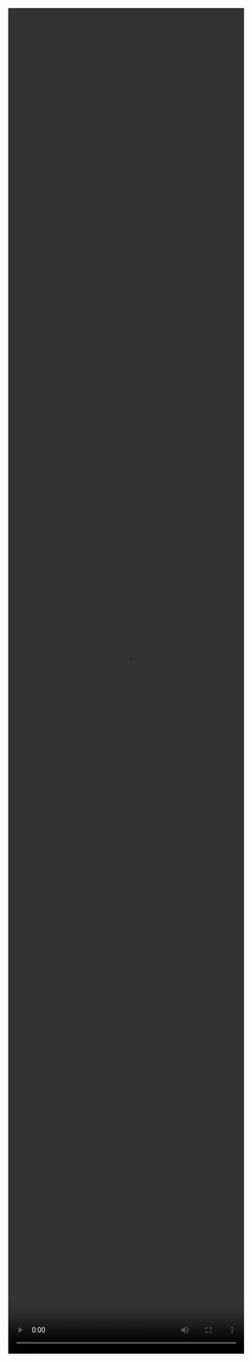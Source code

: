 <div class="row justify-content-center">
<video width="95%" height="70%" controls>
  <source src="/static/img/ztf-variable-marshal.tutorial-quickstart.mp4" type="video/mp4">
Your browser does not support the video tag.
</video>
</div>
